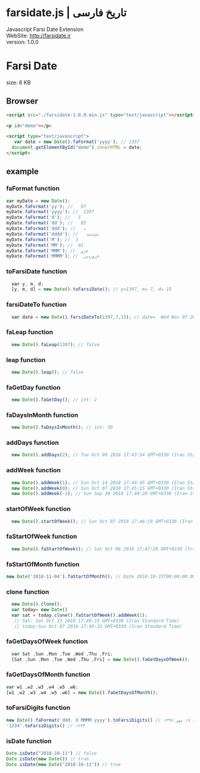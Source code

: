 # farsidate.js | تاریخ فارسی
Javascript Farsi Date Extension
<br />
WebSite: http://farsidate.ir
<br />
version: 1.0.0


Farsi Date
==============
size: 6 KB 

## Browser

```html
<script src="./farsidate-1.0.0.min.js" type="text/javascript"></script>

<p id="demo"></p>

<script type="text/javascript">
   var date = new Date().faFormat('yyyy'); // 1397 
  document.getElementById("demo").innerHTML = date;
</script>

```

## example
### faFormat function
```javascript
var myDate = new Date();
myDate.faFormat('yy'); //   97
myDate.faFormat('yyyy'); //  1397
myDate.faFormat('d'); //   5
myDate.faFormat('dd'); //   05
myDate.faFormat('ddd'); //   د
myDate.faFormat('dddd'); //   دوشنبه
myDate.faFormat('M'); //  1
myDate.faFormat('MM'); //  01
myDate.faFormat('MMM'); //  فرو
myDate.faFormat('MMMM'); //  فروردین
```
### toFarsiDate function
```javascript
  var y, m, d;
  [y, m, d] = new Date().toFarsiDate(); // y=1397, m= 7, d= 15
```
### farsiDateTo function
```javascript
  var date = new Date().farsiDateTo(1397,7,15); // date=  Wed Nov 07 2018 17:39:44 GMT+0330 (Iran Standard Time)
```
### faLeap function
```javascript
  new Date().faLeap(1397); // false
```
### leap function
```javascript
  new Date().leap(); // false
```
### faGetDay function
```javascript
  new Date().faGetDay(); // int: 2
```
### faDaysInMonth function
```javascript
  new Date().faDaysInMonth(); // int: 30
```
### addDays function
```javascript
  new Date().addDays(2); // Tue Oct 09 2018 17:43:54 GMT+0330 (Iran Standard Time)
```

### addWeek function
```javascript
  new Date().addWeek(1); // Sun Oct 14 2018 17:44:45 GMT+0330 (Iran Standard Time)
  new Date().addWeek(0); // Sun Oct 07 2018 17:45:15 GMT+0330 (Iran Standard Time)
  new Date().addWeek(-1); // Sun Sep 30 2018 17:44:28 GMT+0330 (Iran Standard Time)
```

### startOfWeek function
```javascript
  new Date().startOfWeek(); // Sun Oct 07 2018 17:46:19 GMT+0330 (Iran Standard Time)
```
### faStartOfWeek function
```javascript
  new Date().faStartOfWeek(); // Sat Oct 06 2018 17:47:28 GMT+0330 (Iran Standard Time)
```

### faStartOfMonth function
```javascript
new Date('2018-11-04').faStartOfMonth(); // Date 2018-10-23T00:00:00.000Z
```

### clone function
```javascript
  new Date().clone(); 
  var today= new Date()
  var sat = today.clone().faStartOfWeek().addWeek(1);
   // Sat: Sat Oct 13 2018 17:49:33 GMT+0330 (Iran Standard Time)
   // today:Sun Oct 07 2018 17:49:33 GMT+0330 (Iran Standard Time)
```
### faGetDaysOfWeek function
```javascript
  var Sat ,Sun ,Mon ,Tue ,Wed ,Thu ,Fri;
  [Sat ,Sun ,Mon ,Tue ,Wed ,Thu ,Fri] = new Date().faGetDaysOfWeek(); 
```
### faGetDaysOfMonth function
```javascript
var w1 ,w2 ,w3 ,w4 ,w5 ,w6;
[w1 ,w2 ,w3 ,w4 ,w5 ,w6] = new Date().faGetDaysOfMonth();
```

### toFarsiDigits function
```javascript
new Date().faFormat('ddd. d MMMM yyyy').toFarsiDigits() // س. ۱۷ مهر ۱۳۹۷ 
'1234'.toFarsiDigits() // ۱۲۳۴
```
### isDate function
```javascript
Date.isDate("2018-10-11") // false 
Date.isDate(new Date()) // true 
Date.isDate(new Date("2018-10-11")) // true
```






